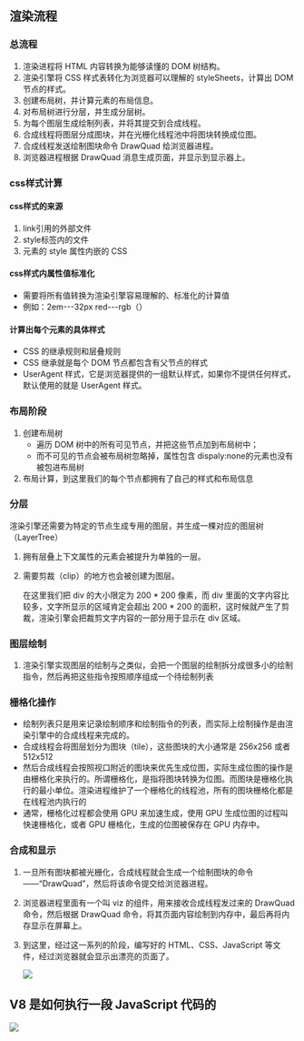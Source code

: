 ## 渲染流程

### 总流程

1. 渲染进程将 HTML 内容转换为能够读懂的 DOM 树结构。
2. 渲染引擎将 CSS 样式表转化为浏览器可以理解的 styleSheets，计算出 DOM 节点的样式。
3. 创建布局树，并计算元素的布局信息。
4. 对布局树进行分层，并生成分层树。
5. 为每个图层生成绘制列表，并将其提交到合成线程。
6. 合成线程将图层分成图块，并在光栅化线程池中将图块转换成位图。
7. 合成线程发送绘制图块命令 DrawQuad 给浏览器进程。
8. 浏览器进程根据 DrawQuad 消息生成页面，并显示到显示器上。

### css样式计算

#### css样式的来源

1. link引用的外部文件
2. style标签内的文件
3. 元素的 style 属性内嵌的 CSS

#### css样式内属性值标准化

- 需要将所有值转换为渲染引擎容易理解的、标准化的计算值
- 例如：2em---32px red---rgb（）

#### 计算出每个元素的具体样式

- CSS 的继承规则和层叠规则
- CSS 继承就是每个 DOM 节点都包含有父节点的样式
- UserAgent 样式，它是浏览器提供的一组默认样式，如果你不提供任何样式，默认使用的就是 UserAgent 样式。

### 布局阶段

1. 创建布局树
   - 遍历 DOM 树中的所有可见节点，并把这些节点加到布局树中；
   - 而不可见的节点会被布局树忽略掉，属性包含 dispaly:none的元素也没有被包进布局树
2. 布局计算，到这里我们的每个节点都拥有了自己的样式和布局信息

### 分层

渲染引擎还需要为特定的节点生成专用的图层，并生成一棵对应的图层树（LayerTree）

1. 拥有层叠上下文属性的元素会被提升为单独的一层。

2. 需要剪裁（clip）的地方也会被创建为图层。

   在这里我们把 div 的大小限定为 200 * 200 像素，而 div 里面的文字内容比较多，文字所显示的区域肯定会超出 200 * 200 的面积，这时候就产生了剪裁，渲染引擎会把裁剪文字内容的一部分用于显示在 div 区域。

### 图层绘制

1. 渲染引擎实现图层的绘制与之类似，会把一个图层的绘制拆分成很多小的绘制指令，然后再把这些指令按照顺序组成一个待绘制列表

### 栅格化操作

- 绘制列表只是用来记录绘制顺序和绘制指令的列表，而实际上绘制操作是由渲染引擎中的合成线程来完成的。
- 合成线程会将图层划分为图块（tile），这些图块的大小通常是 256x256 或者 512x512
- 然后合成线程会按照视口附近的图块来优先生成位图，实际生成位图的操作是由栅格化来执行的。所谓栅格化，是指将图块转换为位图。而图块是栅格化执行的最小单位。渲染进程维护了一个栅格化的线程池，所有的图块栅格化都是在线程池内执行的
- 通常，栅格化过程都会使用 GPU 来加速生成，使用 GPU 生成位图的过程叫快速栅格化，或者 GPU 栅格化，生成的位图被保存在 GPU 内存中。

### 合成和显示

1. 一旦所有图块都被光栅化，合成线程就会生成一个绘制图块的命令——“DrawQuad”，然后将该命令提交给浏览器进程。

2. 浏览器进程里面有一个叫 viz 的组件，用来接收合成线程发过来的 DrawQuad 命令，然后根据 DrawQuad 命令，将其页面内容绘制到内存中，最后再将内存显示在屏幕上。

3. 到这里，经过这一系列的阶段，编写好的 HTML、CSS、JavaScript 等文件，经过浏览器就会显示出漂亮的页面了。

   

   ![](https://files.catbox.moe/f21slr.webp)

## V8 是如何执行一段 JavaScript 代码的

![](https://raw.githubusercontent.com/Minyym/figure-bed/master/img/202304121805464.png)
